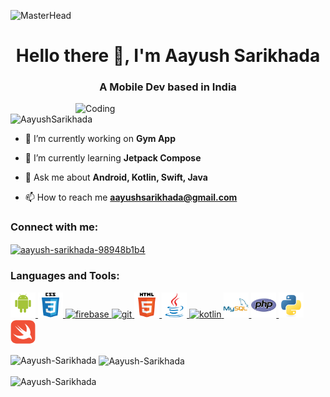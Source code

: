 ![MasterHead](https://1.bp.blogspot.com/-7A4WynwLsMw/XbBpCXG8fHI/AAAAAAAAMt4/uOa1bpLskYgrwGbllhSu2SDj_Mig8SXJQCLcBGAsYHQ/s1600/2000_600px.gif)
<h1 align="center">Hello there 👋, I'm Aayush Sarikhada</h1>
<h3 align="center">A Mobile Dev based in India</h3>
<img align="right" alt="Coding" width="400" src="[https://encrypted-tbn0.gstatic.com/images?q=tbn:ANd9GcRO_DiG4xAUqU0OrwJqu1Py4Tk3n2UUCtTN9Q&usqp=CAU](https://img.freepik.com/free-vector/hand-drawn-rpa-illustration_23-2149243331.jpg?size=626&ext=jpg)">

<p align="left"> <img src="https://komarev.com/ghpvc/?username=vidhi48&label=Profile%20views&color=0e75b6&style=flat" alt="AayushSarikhada" /> </p>

- 🔭 I’m currently working on **Gym App**

- 🌱 I’m currently learning **Jetpack Compose**

- 💬 Ask me about **Android, Kotlin, Swift, Java**

- 📫 How to reach me **aayushsarikhada@gmail.com**

<h3 align="left">Connect with me:</h3>
<p align="left">
<a href="www.linkedin.com/in/aayush-sarikhada-98948b1b4" target="blank"><img align="center" src="https://raw.githubusercontent.com/rahuldkjain/github-profile-readme-generator/master/src/images/icons/Social/linked-in-alt.svg" alt="aayush-sarikhada-98948b1b4" height="30" width="40" /></a>
</p>

<h3 align="left">Languages and Tools:</h3>
<p align="left"> <a href="https://developer.android.com" target="_blank" rel="noreferrer"> <img src="https://raw.githubusercontent.com/devicons/devicon/master/icons/android/android-original-wordmark.svg" alt="android" width="40" height="40"/> </a> <a href="https://www.w3schools.com/css/" target="_blank" rel="noreferrer"> <img src="https://raw.githubusercontent.com/devicons/devicon/master/icons/css3/css3-original-wordmark.svg" alt="css3" width="40" height="40"/> </a> <a href="https://firebase.google.com/" target="_blank" rel="noreferrer"> <img src="https://www.vectorlogo.zone/logos/firebase/firebase-icon.svg" alt="firebase" width="40" height="40"/> </a> <a href="https://git-scm.com/" target="_blank" rel="noreferrer"> <img src="https://www.vectorlogo.zone/logos/git-scm/git-scm-icon.svg" alt="git" width="40" height="40"/> </a> <a href="https://www.w3.org/html/" target="_blank" rel="noreferrer"> <img src="https://raw.githubusercontent.com/devicons/devicon/master/icons/html5/html5-original-wordmark.svg" alt="html5" width="40" height="40"/> </a> <a href="https://www.java.com" target="_blank" rel="noreferrer"> <img src="https://raw.githubusercontent.com/devicons/devicon/master/icons/java/java-original.svg" alt="java" width="40" height="40"/> </a> <a href="https://kotlinlang.org" target="_blank" rel="noreferrer"> <img src="https://www.vectorlogo.zone/logos/kotlinlang/kotlinlang-icon.svg" alt="kotlin" width="40" height="40"/> </a> <a href="https://www.mysql.com/" target="_blank" rel="noreferrer"> <img src="https://raw.githubusercontent.com/devicons/devicon/master/icons/mysql/mysql-original-wordmark.svg" alt="mysql" width="40" height="40"/> </a> <a href="https://www.php.net" target="_blank" rel="noreferrer"> <img src="https://raw.githubusercontent.com/devicons/devicon/master/icons/php/php-original.svg" alt="php" width="40" height="40"/> </a> <a href="https://www.python.org" target="_blank" rel="noreferrer"> <img src="https://raw.githubusercontent.com/devicons/devicon/master/icons/python/python-original.svg" alt="python" width="40" height="40"/> </a> <a href="https://developer.apple.com/swift/" target="_blank" rel="noreferrer"> <img src="https://raw.githubusercontent.com/devicons/devicon/master/icons/swift/swift-original.svg" alt="swift" width="40" height="40"/> </a> </p>

<p><img align="left" src="https://github-readme-stats.vercel.app/api/top-langs?username=Aayush-Sarikhada&show_icons=true&locale=en&layout=compact" alt="Aayush-Sarikhada" /></p>

<p>&nbsp;<img align="center" src="https://github-readme-stats.vercel.app/api?username=Aayush-Sarikhada&show_icons=true&locale=en" alt="Aayush-Sarikhada" /></p>

<p><img align="center" src="https://github-readme-streak-stats.herokuapp.com/?user=Aayush-Sarikhada&" alt="Aayush-Sarikhada" /></p>
